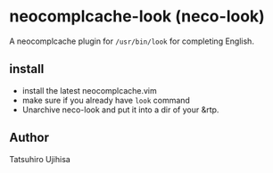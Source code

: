 # neocomplcache-look (neco-look)

A neocomplcache plugin for `/usr/bin/look` for completing English.

## install

* install the latest neocomplcache.vim
* make sure if you already have `look` command
* Unarchive neco-look and put it into a dir of your &rtp.

## Author

Tatsuhiro Ujihisa
